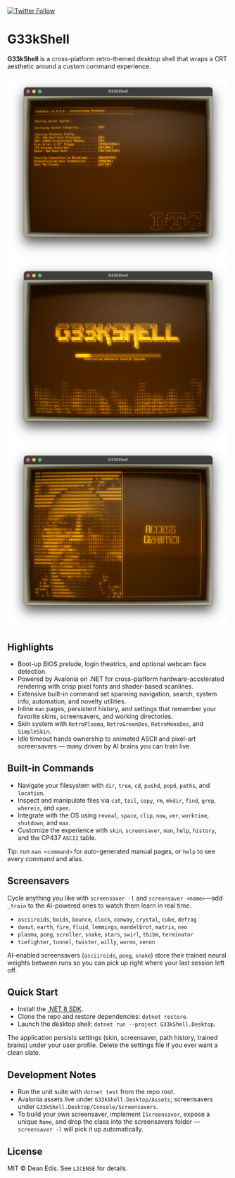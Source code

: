 [![Twitter Follow](https://img.shields.io/twitter/follow/deanthecoder?style=social)](https://twitter.com/deanthecoder)

# G33kShell
**G33kShell** is a cross-platform retro-themed desktop shell that wraps a CRT aesthetic around a custom command experience.

![G33kShell Screenshot](img/BIOS1.png)
![G33kShell Screenshot](img/BIOS2.png)
![G33kShell Screenshot](img/Login.png)

## Highlights
- Boot-up BIOS prelude, login theatrics, and optional webcam face detection.
- Powered by Avalonia on .NET for cross-platform hardware-accelerated rendering with crisp pixel fonts and shader-based scanlines.
- Extensive built-in command set spanning navigation, search, system info, automation, and novelty utilities.
- Inline `man` pages, persistent history, and settings that remember your favorite skins, screensavers, and working directories.
- Skin system with `RetroPlasma`, `RetroGreenDos`, `RetroMonoDos`, and `SimpleSkin`.
- Idle timeout hands ownership to animated ASCII and pixel-art screensavers — many driven by AI brains you can train live.

## Built-in Commands
- Navigate your filesystem with `dir`, `tree`, `cd`, `pushd`, `popd`, `paths`, and `location`.
- Inspect and manipulate files via `cat`, `tail`, `copy`, `rm`, `mkdir`, `find`, `grep`, `whereis`, and `open`.
- Integrate with the OS using `reveal`, `space`, `clip`, `now`, `ver`, `worktime`, `shutdown`, and `max`.
- Customize the experience with `skin`, `screensaver`, `man`, `help`, `history`, and the CP437 `ASCII` table.

Tip: run `man <command>` for auto-generated manual pages, or `help` to see every command and alias.

## Screensavers
Cycle anything you like with `screensaver -l` and `screensaver <name>`—add `_train` to the AI-powered ones to watch them learn in real time.

- `asciiroids`, `boids`, `bounce`, `clock`, `conway`, `crystal`, `cube`, `defrag`
- `donut`, `earth`, `fire`, `fluid`, `lemmings`, `mandelbrot`, `matrix`, `neo`
- `plasma`, `pong`, `scroller`, `snake`, `stars`, `swirl`, `tbibm`, `terminator`
- `tiefighter`, `tunnel`, `twister`, `willy`, `worms`, `xenon`

AI-enabled screensavers (`asciiroids`, `pong`, `snake`) store their trained neural weights between runs so you can pick up right where your last session left off.

## Quick Start
- Install the [.NET 8 SDK](https://dotnet.microsoft.com/download).
- Clone the repo and restore dependencies: `dotnet restore`.
- Launch the desktop shell: `dotnet run --project G33kShell.Desktop`.

The application persists settings (skin, screensaver, path history, trained brains) under your user profile. Delete the settings file if you ever want a clean slate.

## Development Notes
- Run the unit suite with `dotnet test` from the repo root.
- Avalonia assets live under `G33kShell.Desktop/Assets`; screensavers under `G33kShell.Desktop/Console/Screensavers`.
- To build your own screensaver, implement `IScreensaver`, expose a unique `Name`, and drop the class into the screensavers folder — `screensaver -l` will pick it up automatically.

## License
MIT © Dean Edis. See `LICENSE` for details.